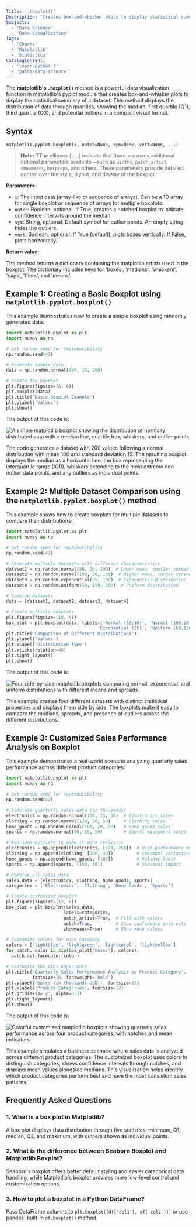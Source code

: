 ```yaml
---
Title: '.boxplot()'
Description: 'Creates box-and-whisker plots to display statistical summaries of datasets.'
Subjects:
  - 'Data Science'
  - 'Data Visualization'
Tags:
  - 'Charts'
  - 'Matplotlib'
  - 'Statistics'
CatalogContent:
  - 'learn-python-3'
  - 'paths/data-science'
---
```


The **matplotlib's `.boxplot()`** method is a powerful data visualization function in matplotlib's pyplot module that creates box-and-whisker plots to display the statistical summary of a dataset. This method displays the distribution of data through quartiles, showing the median, first quartile (Q1), third quartile (Q3), and potential outliers in a compact visual format.

## Syntax

```pseudo
matplotlib.pyplot.boxplot(x, notch=None, sym=None, vert=None, ...)
```

> **Note:** TThe ellipses (`...`) indicate that there are many additional optional parameters available—such as `widths`, `patch_artist`, `showmeans`, `boxprops`, and others. These parameters provide detailed control over the style, layout, and display of the boxplot.

**Parameters:**

- `x`: The input data (array-like or sequence of arrays). Can be a 1D array for single boxplot or sequence of arrays for multiple boxplots.
- `notch`: Boolean, optional. If True, creates a notched boxplot to indicate confidence intervals around the median.
- `sym`: String, optional. Default symbol for outlier points. An empty string hides the outliers.
- `vert`: Boolean, optional. If True (default), plots boxes vertically. If False, plots horizontally.

**Return value:**

The method returns a dictionary containing the matplotlib artists used in the boxplot. The dictionary includes keys for 'boxes', 'medians', 'whiskers', 'caps', 'fliers', and 'means'.

## Example 1: Creating a Basic Boxplot using `matplotlib.pyplot.boxplot()`

This example demonstrates how to create a simple boxplot using randomly generated data:

```py
import matplotlib.pyplot as plt
import numpy as np

# Set random seed for reproducibility
np.random.seed(42)

# Generate sample data
data = np.random.normal(100, 15, 200)

# Create the boxplot
plt.figure(figsize=(8, 6))
plt.boxplot(data)
plt.title('Basic Boxplot Example')
plt.ylabel('Values')
plt.show()
```

The output of this code is:

![A simple matplotlib boxplot showing the distribution of normally distributed data with a median line, quartile box, whiskers, and outlier points](https://raw.githubusercontent.com/Codecademy/docs/main/media/boxplot1.png)

The code generates a dataset with 200 values following a normal distribution with mean 100 and standard deviation 15. The resulting boxplot displays the median as a horizontal line, the box representing the interquartile range (IQR), whiskers extending to the most extreme non-outlier data points, and any outliers as individual points.

## Example 2: Multiple Dataset Comparison using the `matplotlib.pyplot.boxplot()` method

This example shows how to create boxplots for multiple datasets to compare their distributions:

```py
import matplotlib.pyplot as plt
import numpy as np

# Set random seed for reproducibility
np.random.seed(42)

# Generate multiple datasets with different characteristics
dataset1 = np.random.normal(80, 10, 100)  # Lower mean, smaller spread
dataset2 = np.random.normal(100, 20, 100)  # Higher mean, larger spread
dataset3 = np.random.exponential(25, 100)  # Exponential distribution
dataset4 = np.random.uniform(50, 150, 100)  # Uniform distribution

# Combine datasets
data = [dataset1, dataset2, dataset3, dataset4]

# Create multiple boxplots
plt.figure(figsize=(10, 6))
box_plot = plt.boxplot(data, labels=['Normal (80,10)', 'Normal (100,20)',
                                   'Exponential (25)', 'Uniform (50,150)'])
plt.title('Comparison of Different Distributions')
plt.ylabel('Values')
plt.xlabel('Distribution Type')
plt.xticks(rotation=45)
plt.tight_layout()
plt.show()
```

The output of this code is:

![Four side-by-side matplotlib boxplots comparing normal, exponential, and uniform distributions with different means and spreads](https://raw.githubusercontent.com/Codecademy/docs/main/media/boxplot2.png)

This example creates four different datasets with distinct statistical properties and displays them side by side. The boxplots make it easy to compare the medians, spreads, and presence of outliers across the different distributions.

## Example 3: Customized Sales Performance Analysis on Boxplot

This example demonstrates a real-world scenario analyzing quarterly sales performance across different product categories:

```py
import matplotlib.pyplot as plt
import numpy as np

# Set random seed for reproducibility
np.random.seed(42)

# Simulate quarterly sales data (in thousands)
electronics = np.random.normal(150, 25, 50)  # Electronics sales
clothing = np.random.normal(120, 30, 50)     # Clothing sales
home_goods = np.random.normal(100, 20, 50)   # Home goods sales
sports = np.random.normal(80, 15, 50)        # Sports equipment sales

# Add some outliers to make it more realistic
electronics = np.append(electronics, [220, 250])  # High-performance months
clothing = np.append(clothing, [200, 40])         # Seasonal variations
home_goods = np.append(home_goods, [180])         # Holiday boost
sports = np.append(sports, [150, 30])             # Seasonal impact

# Combine all sales data
sales_data = [electronics, clothing, home_goods, sports]
categories = ['Electronics', 'Clothing', 'Home Goods', 'Sports']

# Create customized boxplot
plt.figure(figsize=(12, 8))
box_plot = plt.boxplot(sales_data,
                      labels=categories,
                      patch_artist=True,  # Fill with colors
                      notch=True,         # Show confidence intervals
                      showmeans=True)     # Show mean values

# Customize colors for each category
colors = ['lightblue', 'lightgreen', 'lightcoral', 'lightyellow']
for patch, color in zip(box_plot['boxes'], colors):
  patch.set_facecolor(color)

# Customize the plot appearance
plt.title('Quarterly Sales Performance Analysis by Product Category',
          fontsize=16, fontweight='bold')
plt.ylabel('Sales (in thousands USD)', fontsize=12)
plt.xlabel('Product Categories', fontsize=12)
plt.grid(axis='y', alpha=0.3)
plt.tight_layout()
plt.show()
```

The output of this code is:

![Colorful customized matplotlib boxplots showing quarterly sales performance across four product categories, with notches and mean indicators](https://raw.githubusercontent.com/Codecademy/docs/main/media/boxplot3.png)

This example simulates a business scenario where sales data is analyzed across different product categories. The customized boxplot uses colors to distinguish categories, shows confidence intervals through notches, and displays mean values alongside medians. This visualization helps identify which product categories perform best and have the most consistent sales patterns.

## Frequently Asked Questions

### 1. What is a box plot in Matplotlib?

A box plot displays data distribution through five statistics: minimum, Q1, median, Q3, and maximum, with outliers shown as individual points.

### 2. What is the difference between Seaborn Boxplot and Matplotlib Boxplot?

Seaborn's boxplot offers better default styling and easier categorical data handling, while Matplotlib's boxplot provides more low-level control and customization options.

### 3. How to plot a boxplot in a Python DataFrame?

Pass DataFrame columns to `plt.boxplot([df['col1'], df['col2']])` or use pandas' built-in `df.boxplot()` method.
